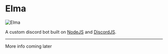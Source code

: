 Elma
======

![Elma](https://i.imgur.com/rMXCACq.png)

A custom discord bot built on [NodeJS](https://nodejs.org) and [DiscordJS](https://discord.js.org).

---

More info coming later